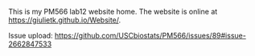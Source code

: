 This is my PM566 lab12 website home. The website is online at https://giulietk.github.io/Website/.

Issue upload: https://github.com/USCbiostats/PM566/issues/89#issue-2662847533
